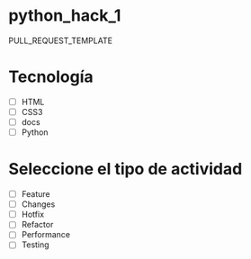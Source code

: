 # python_hack_1

PULL_REQUEST_TEMPLATE
# Tecnología
- [ ] HTML
- [ ] CSS3
- [ ] docs
- [ ] Python
# Seleccione el tipo de actividad
- [ ] Feature
- [ ] Changes
- [ ] Hotfix
- [ ] Refactor
- [ ] Performance
- [ ] Testing
